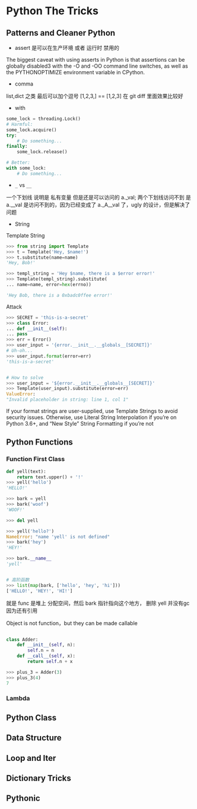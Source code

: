 # Python The Tricks

## Patterns and Cleaner Python

* assert 是可以在生产环境 或者 运行时 禁用的

The biggest caveat with using asserts in Python is that assertions can
be globally disabled3 with the -O and -OO command line switches, as
well as the PYTHONOPTIMIZE environment variable in CPython.

* comma

list,dict 之类 最后可以加个逗号 [1,2,3,] == [1,2,3] 在 git diff 里面效果比较好

* with

```python
some_lock = threading.Lock()
# Harmful:
some_lock.acquire()
try:
    # Do something...
finally:
    some_lock.release()

# Better:
with some_lock:
    # Do something...
```


* `_` vs `__`

一个下划线 说明是 私有变量 但是还是可以访问的 a._val; 两个下划线访问不到 是 a.__val 是访问不到的，因为已经变成了 a._A__val 了，ugly 的设计，但是解决了问题

* String

Template String

```python
>>> from string import Template
>>> t = Template('Hey, $name!')
>>> t.substitute(name=name)
'Hey, Bob!'

>>> templ_string = 'Hey $name, there is a $error error!'
>>> Template(templ_string).substitute(
... name=name, error=hex(errno))

'Hey Bob, there is a 0xbadc0ffee error!'
```

Attack

```python
>>> SECRET = 'this-is-a-secret'
>>> class Error:
... def __init__(self):
... pass
>>> err = Error()
>>> user_input = '{error.__init__.__globals__[SECRET]}'
# Uh-oh...
>>> user_input.format(error=err)
'this-is-a-secret'


# How to solve
>>> user_input = '${error.__init__.__globals__[SECRET]}'
>>> Template(user_input).substitute(error=err)
ValueError:
"Invalid placeholder in string: line 1, col 1"
```

If your format strings are user-supplied, use Template
Strings to avoid security issues. Otherwise, use Literal
String Interpolation if you’re on Python 3.6+, and “New
Style” String Formatting if you’re not

## Python Functions

### Function First Class

```python
def yell(text):
    return text.upper() + '!'
>>> yell('hello')
'HELLO!'

>>> bark = yell
>>> bark('woof')
'WOOF!'

>>> del yell

>>> yell('hello?')
NameError: "name 'yell' is not defined"
>>> bark('hey')
'HEY!'

>>> bark.__name__
'yell'


# 高阶函数
>>> list(map(bark, ['hello', 'hey', 'hi']))
['HELLO!', 'HEY!', 'HI!']
```

就是 func 是堆上 分配空间，然后 bark 指针指向这个地方， 删除 yell 并没有gc 因为还有引用


Object is not function，but they can be made callable

```python

class Adder:
    def __init__(self, n):
        self.n = n
    def __call__(self, x):
        return self.n + x

>>> plus_3 = Adder(3)
>>> plus_3(4)
7
```

### Lambda



## Python Class

## Data Structure

## Loop and Iter

## Dictionary Tricks

## Pythonic
